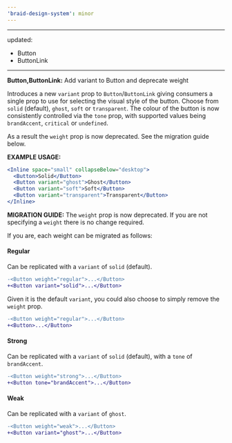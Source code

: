 ```yaml
---
'braid-design-system': minor
---
```


---
updated:
  - Button
  - ButtonLink
---

**Button,ButtonLink:** Add variant to Button and deprecate weight

Introduces a new `variant` prop to `Button`/`ButtonLink` giving consumers a single prop to use for selecting the visual style of the button. Choose from `solid` (default), `ghost`, `soft` or `transparent`. The colour of the button is now consistently controlled via the `tone` prop, with supported values being `brandAccent`, `critical` or `undefined`.

As a result the `weight` prop is now deprecated. See the migration guide below.

**EXAMPLE USAGE:**
```jsx
<Inline space="small" collapseBelow="desktop">
  <Button>Solid</Button>
  <Button variant="ghost">Ghost</Button>
  <Button variant="soft">Soft</Button>
  <Button variant="transparent">Transparent</Button>
</Inline>
```

**MIGRATION GUIDE:**
The `weight` prop is now deprecated. If you are not specifying a `weight` there is no change required.

If you are, each weight can be migrated as follows:

#### Regular
Can be replicated with a `variant` of `solid` (default).
```diff
-<Button weight="regular">...</Button>
+<Button variant="solid">...</Button>
```

Given it is the default `variant`, you could also choose to simply remove the `weight` prop.
```diff
-<Button weight="regular">...</Button>
+<Button>...</Button>
```

#### Strong
Can be replicated with a `variant` of `solid` (default), with a `tone` of `brandAccent`.
```diff
-<Button weight="strong">...</Button>
+<Button tone="brandAccent">...</Button>
```

#### Weak
Can be replicated with a `variant` of `ghost`.
```diff
-<Button weight="weak">...</Button>
+<Button variant="ghost">...</Button>
```


